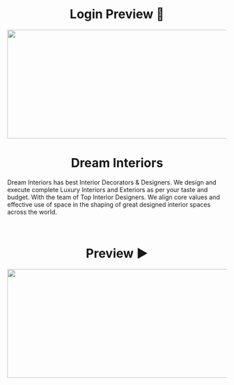 <h1 align=center> Login Preview 🧐 </h1>
  <p align="center">
      <img src="https://user-images.githubusercontent.com/70858557/133094165-47556030-2173-4c67-9e77-dc2b29518cf3.gif" height="250px" width="600px">


<h1 align="center">
  Dream Interiors
</h1>
<p>Dream Interiors has best Interior Decorators & Designers. We design and execute complete Luxury Interiors and Exteriors as per your taste and budget. With the team of Top Interior Designers. We align core values and effective use of space in the shaping of great designed interior spaces across the world.</p>

<br>

<h1 align=center> Preview ▶ </h1>
  <p align="center">
    <img src="https://user-images.githubusercontent.com/70858557/124554550-b8434400-de53-11eb-8591-6ab0dea8c1e9.gif" height="250px" width="600px">
  
